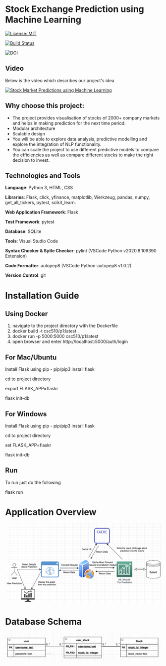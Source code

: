 # Stock Exchange Prediction using Machine Learning

[![License: MIT](https://img.shields.io/badge/License-MIT-yellow.svg)](https://opensource.org/licenses/MIT)

[![Build Status](https://travis-ci.org/lokesh45/StockPrediction.svg?branch=master)](https://travis-ci.org/lokesh45/StockPrediction)

[![DOI](https://zenodo.org/badge/DOI/10.5281/zenodo.4042066.svg)](https://doi.org/10.5281/zenodo.4042066)

## Video

Below is the video which describes our project's idea

[![Stock Market Predictions using Machine Learning](https://github.com/lokesh45/StockPrediction/blob/master/Video.png)](https://www.youtube.com/watch?v=Tr1WOP6sNSQ)

## Why choose this project:

- The project provides visualisation of stocks of 2000+ company markets and helps in making prediction for the next time period.
- Modular architecture
- Scalable design
- You will be able to explore data analysis, predictive modelling and explore the integration of NLP functionality.
- You can scale the project to use different predictive models to compare the efficiencies as well as compare different stocks to make the right decision to invest.

## Technologies and Tools
<b>Language</b>: Python 3, HTML, CSS

<b>Libraries</b>: Flask, click, yfinance, matplotlib, Werkzeug, pandas, numpy, get_all_tickers, pytest, scikit_learn.

<b>Web Application Framework</b>: Flask

<b>Test Framework</b>: pytest

<b>Database</b>: SQLite

<b>Tools</b>: Visual Studio Code

<b>Syntax Checker & Sytle Checker</b>: pylint (VSCode Python v2020.8.109390 Extension)

<b>Code Formatter</b>: autopep8 (VSCode Python-autopep8 v1.0.2)

<b>Version Control</b>: git

# Installation Guide
## Using Docker
1. navigate to the project directory with the Dockerfile
2. docker build -t csc510/p1:latest .
3. docker run -p 5000:5000 csc510/p1:latest
4. open browser and enter http://localhost:5000/auth/login

## For Mac/Ubuntu  
Install Flask using pip - pip/pip3 install flask

cd to project directory

export FLASK_APP=flaskr

flask init-db

## For Windows
Install Flask using pip - pip/pip3 install flask

cd to project directory

set FLASK_APP=flaskr

flask init-db

## Run  
To run just do the following

flask run

# Application Overview
<img src="/doc/ApplicationStructure.png" />

# Database Schema
<img src="/doc/Schema.png" />
